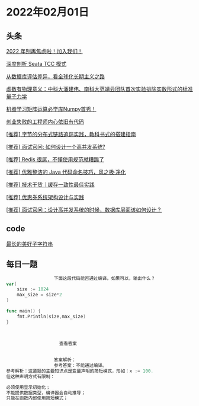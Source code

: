 # 2022年02月01日
## 头条
[2022 年别再焦虑啦！加入我们！](https://toutiao.io/k/obimloc)

[深度剖析 Seata TCC 模式](https://toutiao.io/k/usoli0i)

[从数据库评估差异，看全球化长期主义之路](https://toutiao.io/k/r980b51)

[虚数有物理意义：中科大潘建伟、南科大范靖云团队首次实验排除实数形式的标准量子力学](https://toutiao.io/k/d290ffc)

[机器学习矩阵运算必学库Numpy首秀！](https://toutiao.io/k/d4fn9fw)

[创业失败的工程师内心依旧有代码](https://toutiao.io/k/pn1k0wa)

[[推荐] 字节的分布式链路追踪实践，教科书式的搭建指南](https://toutiao.io/k/t6j66db)

[[推荐] 面试官问: 如何设计一个高并发系统?](https://toutiao.io/k/7hrrplb)

[[推荐] Redis 很屌，不懂使用规范就糟蹋了](https://toutiao.io/k/lpnakbk)

[[推荐] 优雅整洁的 Java 代码命名技巧，风之极·净化](https://toutiao.io/k/abc8vou)

[[推荐] 技术干货｜缓存一致性最佳实践](https://toutiao.io/k/zgmi04u)

[[推荐] 优惠券系统架构设计与实践](https://toutiao.io/k/q6yzp5j)

[[推荐] 面试官问：设计高并发系统的时候，数据库层面该如何设计？](https://toutiao.io/k/p935kqr)



## code
[最长的美好子字符串](https://leetcode-cn.com/problems/longest-nice-substring)



## 每日一题
```go
                  下面这段代码能否通过编译，如果可以，输出什么？
var(
	size := 1024
	max_size = size*2
)

func main() {
	fmt.Println(size,max_size)
}


                  
                    查看答案
                  
                
                  答案解析：
                  参考答案：不能通过编译。
参考解析：这道题的主要知识点是变量声明的简短模式，形如：x := 100. 
但这种声明方式有限制：

必须使用显示初始化；
不能提供数据类型，编译器会自动推导；
只能在函数内部使用简短模式；


                
```

